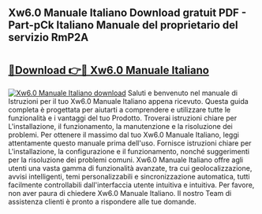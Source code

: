 ## Xw6.0 Manuale Italiano Download gratuit PDF - Part-pCk Italiano Manuale del proprietario del servizio RmP2A

# <h2><a href="http://dfbmbgu.blite.top/?on=Xw6.0+Manuale+Italiano">🔗Download 👉🔴 Xw6.0 Manuale Italiano</a></h2>

[![Xw6.0 Manuale Italiano download](https://i.imgur.com/lujVjoI.png)](http://dfbmbgu.blite.top/?on=Xw6.0+Manuale+Italiano)
Saluti e benvenuto nel manuale di Istruzioni per il tuo Xw6.0 Manuale Italiano appena ricevuto. Questa guida completa è progettata per aiutarti a comprendere e utilizzare tutte le funzionalità e i vantaggi del tuo Prodotto. Troverai istruzioni chiare per L'installazione, il funzionamento, la manutenzione e la risoluzione dei problemi. Per ottenere il massimo dal tuo Xw6.0 Manuale Italiano, leggi attentamente questo manuale prima dell'uso. Fornisce istruzioni chiare per L'installazione, la configurazione e il funzionamento, nonché suggerimenti per la risoluzione dei problemi comuni. Xw6.0 Manuale Italiano offre agli utenti una vasta gamma di funzionalità avanzate, tra cui geolocalizzazione, avvisi intelligenti, temi personalizzabili e sincronizzazione automatica, tutti facilmente controllabili dall'interfaccia utente intuitiva e intuitiva. Per favore, non aver paura di chiedere Xw6.0 Manuale Italiano. Il nostro Team di assistenza clienti è pronto a rispondere alle tue domande.
